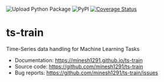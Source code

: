 ![Upload Python Package](https://github.com/minesh1291/ts-train/workflows/Upload%20Python%20Package/badge.svg)
![PyPI](https://img.shields.io/pypi/v/ts_train)
[![Coverage Status](https://coveralls.io/repos/github/minesh1291/ts-train/badge.svg?branch=master)](https://coveralls.io/github/minesh1291/ts-train?branch=master)
<!-- ![Downloads](https://img.shields.io/pypi/dm/ts_train.svg?label=Pypi%20downloads) -->  
# ts-train
Time-Series data handling for Machine Learning Tasks


- Documentation: https://minesh1291.github.io/ts-train
- Source code: https://github.com/minesh1291/ts-train
- Bug reports: https://github.com/minesh1291/ts-train/issues

